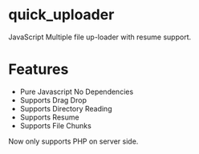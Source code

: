 # quick_uploader
JavaScript Multiple file up-loader with resume support.

# Features
* Pure Javascript No Dependencies
* Supports Drag Drop
* Supports Directory Reading
* Supports Resume
* Supports File Chunks

Now only supports PHP on server side.
